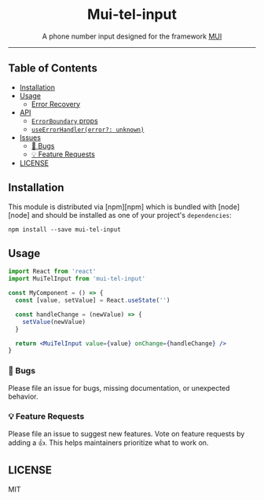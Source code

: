 <div align="center">
<h1>Mui-tel-input</h1>
  <p>A phone number input designed for the framework <a href="https://mui.com/">MUI</a> </p>
</div>

---

## Table of Contents

<!-- START doctoc generated TOC please keep comment here to allow auto update -->
<!-- DON'T EDIT THIS SECTION, INSTEAD RE-RUN doctoc TO UPDATE -->

- [Installation](#installation)
- [Usage](#usage)
  - [Error Recovery](#error-recovery)
- [API](#api)
  - [`ErrorBoundary` props](#errorboundary-props)
  - [`useErrorHandler(error?: unknown)`](#useerrorhandlererror-unknown)
- [Issues](#issues)
  - [🐛 Bugs](#-bugs)
  - [💡 Feature Requests](#-feature-requests)
- [LICENSE](#license)

<!-- END doctoc generated TOC please keep comment here to allow auto update -->

## Installation

This module is distributed via [npm][npm] which is bundled with [node][node] and
should be installed as one of your project's `dependencies`:

```
npm install --save mui-tel-input
```

## Usage

```jsx
import React from 'react'
import MuiTelInput from 'mui-tel-input'

const MyComponent = () => {
  const [value, setValue] = React.useState('')

  const handleChange = (newValue) => {
    setValue(newValue)
  }

  return <MuiTelInput value={value} onChange={handleChange} />
}
```

### 🐛 Bugs

Please file an issue for bugs, missing documentation, or unexpected behavior.

### 💡 Feature Requests

Please file an issue to suggest new features. Vote on feature requests by adding
a 👍. This helps maintainers prioritize what to work on.

## LICENSE

MIT
